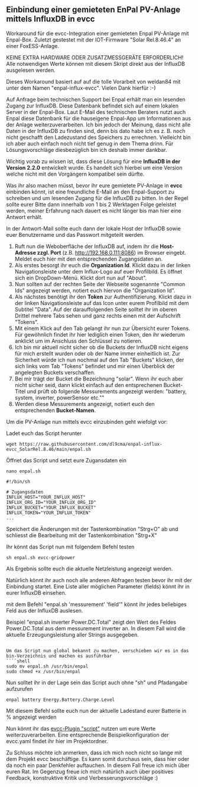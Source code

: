 ## Einbindung einer gemieteten EnPal PV-Anlage mittels InfluxDB in evcc
Workaround für die evcc-Integration einer gemieteten Enpal PV-Anlage mit Enpal-Box. Zuletzt gestestet mit der IOT-Firmware "Solar Rel.8.46.4"
an einer FoxESS-Anlage.

KEINE EXTRA HARDWARE ODER ZUSATZMESSGERÄTE ERFORDERLICH! 
Alle notwendigen Werte können mit diesem Skript direkt aus der InfluxDB ausgelesen werden. 

Dieses Workaround basiert auf auf die tolle Vorarbeit von weldan84 mit unter dem Namen "enpal-influx-evcc". Vielen Dank hierfür :-)

Auf Anfrage beim technischen Support bei Enpal erhält man ein lesenden Zugang zur InfluxDB. Diese Datenbank befindet sich auf einem lokalen Server in der Enpal-Box. Laut E-Mail des technischen Beraters nutzt auch Enpal diese Datenbank für die hauseigene Enpal-App um Informationen aus der Anlage weiterzuverarbeiten. Ich bin jedoch der Meinung, dass nicht alle Daten in der InfluxDB zu finden sind, denn bis dato habe ich es z. B. noch nicht geschafft den Ladezustand des Speichers zu errechnen. Vielleicht bin ich aber auch einfach noch nicht tief genug in dem Thema drinn. Für Lösungsvorschläge diesbezüglich bin ich deshalb immer dankbar.

Wichtig vorab zu wissen ist, dass diese Lösung für eine **InfluxDB in der Version 2.2.0** entwickelt wurde. Es handelt sich hierbei um eine Version welche nicht mit den Vorgängern kompatibel sein dürfte. 

Was ihr also machen müsst, bevor ihr eure gemietete PV-Anlage in **evcc** einbinden könnt, ist eine freundliche E-Mail an den Enpal-Support zu schreiben und um lesenden Zugang für die InfluxDB zu bitten. In der Regel sollte eurer Bitte dann innerhalb von 1 bis 2 Werktagen Folge geleistet werden, meiner Erfahrung nach dauert es nicht länger bis man hier eine Antwort erhält.

In der Antwort-Mail sollte euch dann der lokale Host der InfluxDB sowie euer Benutzername und das Passwort mitgeteilt werden.
1. Ruft nun die Weboberfläche der InfluxDB auf, indem ihr die **Host-Adresse zzgl. Port** (z.B. http://192.168.0.111:8086) im Browser eingebt. Meldet euch hier mit den entsprechenden Zugangsdaten an.
2. Als erstes besorgt ihr euch die **Organization Id**. Klickt dazu in der linken Navigationsleiste unter dem Influx-Logo auf euer Profilbild. Es öffnet sich ein DropDown-Menü. Klickt dort nun auf "About".
3. Nun sollten auf der rechten Seite der Webseite sogenannte "Common Ids" angezeigt werden, notiert euch hiervon die "Organization Id".
4. Als nächstes benötigt ihr den **Token** zur Authentifizierung. Klickt dazu in der linken Navigationsleiste auf das Icon unter eurem Profilbild mit dem Subtitel "Data". Auf der darauffolgenden Seite solltet ihr im oberen Drittel mehrere Tabs sehen und ganz rechts einen mit der Aufschrift "Tokens". 
5. Mit einem Klick auf den Tab gelangt ihr nun zur Übersicht eurer Tokens. Für gewöhnlich findet ihr hier lediglich einen Token, den ihr wiederum anklickt um im Anschluss den Schlüssel zu notieren.
6. Ich bin mir aktuell nicht sicher ob die Buckets der InfluxDB nicht eigens für mich erstellt wurden oder ob der Name immer einheitlich ist. Zur Sicherheit würde ich nun nochmal auf den Tab "Buckets" klicken, der sich links vom Tab "Tokens" befindet und mir einen Überblick der angelegten Buckets verschaffen.
7. Bei mir trägt der Bucket die Bezeichnung "solar". Wenn ihr euch aber nicht sicher seid, dann klickt einfach auf den entsprechenen Bucket-Titel und prüft ob folgende Messurements angezeigt werden: "battery, system, inverter, powerSensor etc.""
8. Werden diese Messurements angezeigt, notiert euch den entsprechenden **Bucket-Namen**.

Um die PV-Anlage nun mittels evcc einzubinden geht wiefolgt vor:

Ladet euch das Script herunter
````shell
wget https://raw.githubusercontent.com/dl9cma/enpal-influx-evcc_SolarRel.8.46/main/enpal.sh
````

Öffnet das Script und setzt eure Zugansdaten ein
````shell
nano enpal.sh
````

````shell
#!/bin/sh

# Zugangsdaten
INFLUX_HOST="YOUR_INFLUX_HOST"
INFLUX_ORG_ID="YOUR_INFLUX_ORG_ID"
INFLUX_BUCKET="YOUR_INFLUX_BUCKET"
INFLUX_TOKEN="YOUR_INFLUX_TOKEN"
...

````

Speichert die Änderungen mit der Tastenkombination "Strg+O" ab und schliesst die Bearbeitung mit der Tastenkombination "Strg+X"

Ihr könnt das Script nun mit folgendem Befehl testen
````shell
sh enpal.sh evcc-gridpower
````
Als Ergebnis sollte euch die aktuelle Netzleistung angezeigt werden.

Natürlich könnt ihr auch noch alle anderen Abfragen testen bevor ihr mit der Einbindung startet. Eine Liste aller möglichen Parameter (fields) könnt ihr in eurer InfluxDB einsehen.

mit dem Befehl "enpal.sh 'messurement' 'field'" könnt ihr jedes beliebiges Feld aus der InfluxDB auslesen.

Beispiel "enpal.sh inverter Power.DC.Total" zeigt den Wert des Feldes Power.DC.Total aus dem messurement inverter an. In diesem Fall wird die aktuelle Erzeugungsleistung aller Strings ausgegeben.

````

Um das Script nun global bekannt zu machen, verschieben wir es in das bin-Verzeichnis und machen es ausführbar 
````shell
sudo mv enpal.sh /usr/bin/enpal
sudo chmod +x /usr/bin/enpal
````

Nun solltet ihr in der Lage sein das Script auch ohne "sh" und Pfadangabe aufzurufen
````shell
enpal battery Energy.Battery.Charge.Level
````

Mit diesem Befehl sollte euch nun der aktuelle Ladestand eurer Batterie in % angezeigt werden

Nun könnt ihr das [evcc-Plugin "script"](https://docs.evcc.io/docs/reference/plugins#shell-script-lesenschreiben) nutzen um eure Werte weiterzuverarbeiten. Eine entsprechende Beispielkonfiguration der evcc.yaml findet ihr hier im Projektordner.

Zu Schluss möchte ich anmerken, dass ich mich noch nicht so lange mit dem Projekt evcc beschäftige. Es kann somit durchaus sein, dass hier oder da noch ein paar Denkfehler auftauchen. In diesem Fall freue ich mich über euren Rat. Im Gegenzug freue ich mich natürlich auch über positives Feedback, konstruktive Kritik und Verbesserungsvorschläge :)
